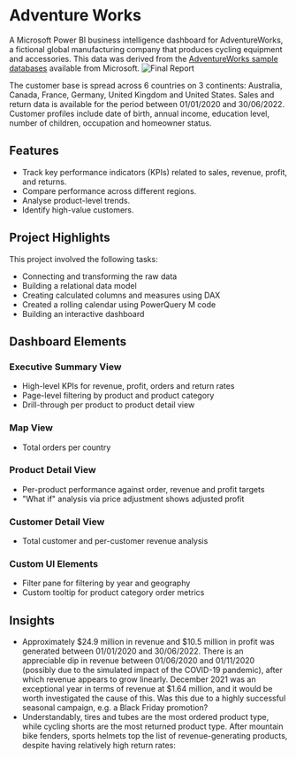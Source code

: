 # Adventure Works
A Microsoft Power BI business intelligence dashboard for AdventureWorks, a fictional global manufacturing company that produces cycling equipment and accessories.
This data was derived from the [AdventureWorks sample databases](https://drive.google.com/drive/folders/1evNA3oT4vTgGGTYEmuAqQFJc-sH_WRzr?usp=sharing) available from Microsoft. ![Final Report](image_url)


The customer base is spread across 6 countries on 3 continents: Australia, Canada, France, Germany, United Kingdom and United States. Sales and return data is available for the period between 01/01/2020 and 30/06/2022. Customer profiles include date of birth, annual income, education level, number of children, occupation and homeowner status.

## Features
* Track key performance indicators (KPIs) related to sales, revenue, profit, and returns.
* Compare performance across different regions.
* Analyse product-level trends.
* Identify high-value customers.

## Project Highlights
  This project involved the following tasks:
  * Connecting and transforming the raw data
  * Building a relational data model
  * Creating calculated columns and measures using DAX
  * Created a rolling calendar using PowerQuery M code
  * Building an interactive dashboard

## Dashboard Elements
 ### Executive Summary View
  * High-level KPIs for revenue, profit, orders and return rates
  * Page-level filtering by product and product category
 *  Drill-through per product to product detail view

 ### Map View
 * Total orders per country
 ### Product Detail View
* Per-product performance against order, revenue and profit targets
* "What if" analysis via price adjustment shows adjusted profit
 ### Customer Detail View
 * Total customer and per-customer revenue analysis
 ### Custom UI Elements
* Filter pane for filtering by year and geography
* Custom tooltip for product category order metrics

## Insights
* Approximately $24.9 million in revenue and $10.5 million in profit was generated between 01/01/2020 and 30/06/2022. There is an appreciable dip in revenue between 01/06/2020 and 01/11/2020 (possibly due to the simulated impact of the COVID-19 pandemic), after which revenue appears to grow linearly. December 2021 was an exceptional year in terms of revenue at $1.64 million, and it would be worth investigated the cause of this. Was this due to a highly successful seasonal campaign, e.g. a Black Friday promotion?
* Understandably, tires and tubes are the most ordered product type, while cycling shorts are the most returned product type. After mountain bike fenders, sports helmets top the list of revenue-generating products, despite having relatively high return rates:



